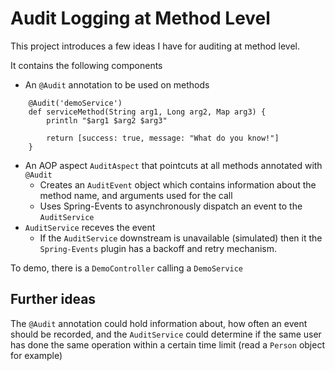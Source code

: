 Audit Logging at Method Level
=

This project introduces a few ideas I have for auditing at method level. 

It contains the following components

* An `@Audit` annotation to be used on methods
```
    @Audit('demoService')
    def serviceMethod(String arg1, Long arg2, Map arg3) {
        println "$arg1 $arg2 $arg3"

        return [success: true, message: "What do you know!"]
    }
```

* An AOP aspect `AuditAspect` that pointcuts at all methods annotated with `@Audit`
  * Creates an `AuditEvent` object which contains information about the method name, and arguments used for the call
  * Uses Spring-Events to asynchronously dispatch an event to the `AuditService`
* `AuditService` receves the event
  * If the `AuditService` downstream is unavailable (simulated) then it the `Spring-Events` plugin has a backoff and retry mechanism.
  
To demo, there is a `DemoController` calling a `DemoService`

Further ideas
---
The `@Audit` annotation could hold information about, how often an event should be recorded, and the `AuditService` could determine if the same user has done the same operation within a certain time limit (read a `Person` object for example)